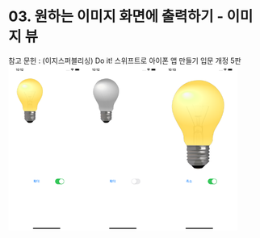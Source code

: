 # 03. 원하는 이미지 화면에 출력하기 - 이미지 뷰
참고 문헌 : (이지스퍼블리싱) Do it! 스위프트로 아이폰 앱 만들기 입문 개정 5판<br>
<img width="30%" src="교안/view1.png"><img width="30%" src="교안/view2.png"><img width="30%" src="교안/view3.png">